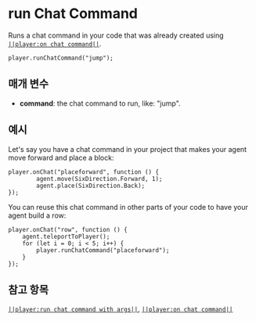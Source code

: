 # run Chat Command

Runs a chat command in your code that was already created using [`||player:on chat command||`](/reference/player/on-chat-command).

```sig
player.runChatCommand("jump");
```

## 매개 변수

* **command**: the chat command to run, like: "jump".

## 예시

Let's say you have a chat command in your project that makes your agent move forward and place a block:

```blocks
player.onChat("placeforward", function () {
        agent.move(SixDirection.Forward, 1);
        agent.place(SixDirection.Back);
});
```

You can reuse this chat command in other parts of your code to have your agent build a row:

```blocks
player.onChat("row", function () {
    agent.teleportToPlayer();
    for (let i = 0; i < 5; i++) {
        player.runChatCommand("placeforward");
    }
});
```

## 참고 항목

[`||player:run chat command with args||`](/reference/player/run-chat-command-with-args), [`||player:on chat command||`](/reference/player/on-chat-command)